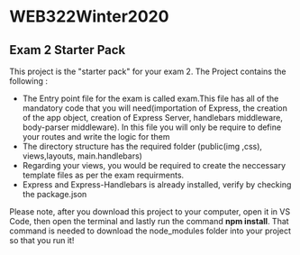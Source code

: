 # WEB322Winter2020
## Exam 2 Starter Pack
This project is the "starter pack" for your exam 2.
The Project contains the following :
  * The Entry point file for the exam is called exam.This file has all of the mandatory code that you will need(importation of Express, the creation of the app object, creation of Express Server, handlebars middleware, body-parser middleware). In this file you will only be require to define your routes and write the logic for them
  * The directory structure has the required folder (public(img ,css), views,layouts, main.handlebars)
  * Regarding your views, you would be required to create the neccessary template files as per the exam requirments.
  * Express and Express-Handlebars is already installed, verify by checking the package.json
  
Please note, after you download this project to your computer, open it in VS Code, then open the terminal and lastly run the command **npm install**. That command is needed to download the node_modules folder into your project so that you run it!
